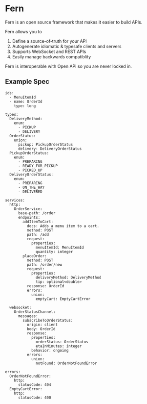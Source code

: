 # Fern

Fern is an open source framework that makes it easier to build APIs.

Fern allows you to

1. Define a source-of-truth for your API
2. Autogenerate idiomatic & typesafe clients and servers
3. Supports WebSocket and REST APIs
4. Easily manage backwards compatiblity

Fern is interoperable with Open API so you are never locked in.

## Example Spec

```
ids:
  - MenuItemId
  - name: OrderId
    type: long

types:
  DeliveryMethod:
    enum:
      - PICKUP
      - DELIVERY
  OrderStatus:
    union:
      pickup: PickupOrderStatus
      delivery: DeliveryOrderStatus
  PickupOrderStatus:
    enum:
      - PREPARING
      - READY_FOR_PICKUP
      - PICKED_UP
  DeliveryOrderStatus:
    enum:
      - PREPARING
      - ON_THE_WAY
      - DELIVERED

services:
  http:
    OrderService:
      base-path: /order
      endpoints:
        addItemToCart:
          docs: Adds a menu item to a cart.
          method: POST
          path: /add
          request:
            properties:
              menuItemId: MenuItemId
              quantity: integer
        placeOrder:
          method: POST
          path: /order/new
          request:
            properties:
              deliveryMethod: DeliveryMethod
              tip: optional<double>
          response: OrderId
          errors:
            union:
              emptyCart: EmptyCartError

  websocket:
    OrderStatusChannel:
      messages:
        subscribeToOrderStatus:
          origin: client
          body: OrderId
          response:
            properties:
              orderStatus: OrderStatus
              etaInMinutes: integer
            behavior: ongoing
          errors:
            union:
              notFound: OrderNotFoundError

errors:
  OrderNotFoundError:
    http:
      statusCode: 404
  EmptyCartError:
    http:
      statusCode: 400
```
